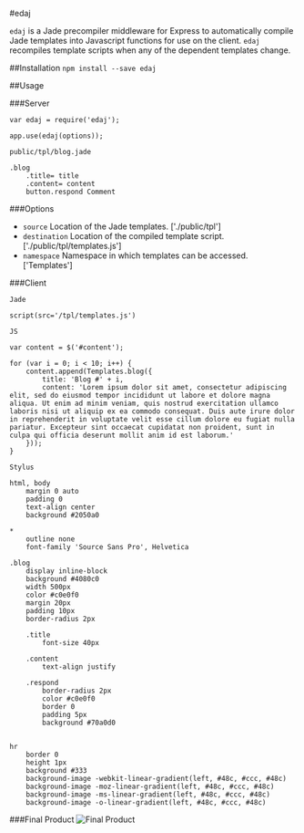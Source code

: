 #edaj

`edaj` is a Jade precompiler middleware for Express to automatically compile Jade templates into Javascript functions for use on the client. `edaj` recompiles template scripts when any of the dependent templates change.

##Installation
`npm install --save edaj`

##Usage

###Server
```
var edaj = require('edaj');

app.use(edaj(options));
```

`public/tpl/blog.jade`

```
.blog
	.title= title
	.content= content
	button.respond Comment
```

###Options
- `source` Location of the Jade templates. ['./public/tpl']
- `destination` Location of the compiled template script. ['./public/tpl/templates.js']
- `namespace` Namespace in which templates can be accessed. ['Templates']

###Client

`Jade`

```
script(src='/tpl/templates.js')
```

`JS`

```
var content = $('#content');

for (var i = 0; i < 10; i++) {
	content.append(Templates.blog({
		title: 'Blog #' + i,
		content: 'Lorem ipsum dolor sit amet, consectetur adipiscing elit, sed do eiusmod tempor incididunt ut labore et dolore magna aliqua. Ut enim ad minim veniam, quis nostrud exercitation ullamco laboris nisi ut aliquip ex ea commodo consequat. Duis aute irure dolor in reprehenderit in voluptate velit esse cillum dolore eu fugiat nulla pariatur. Excepteur sint occaecat cupidatat non proident, sunt in culpa qui officia deserunt mollit anim id est laborum.'
	}));
}
```

`Stylus`

```
html, body
	margin 0 auto
	padding 0
	text-align center
	background #2050a0

*
	outline none
	font-family 'Source Sans Pro', Helvetica

.blog
	display inline-block
	background #4080c0
	width 500px
	color #c0e0f0
	margin 20px
	padding 10px
	border-radius 2px

	.title
		font-size 40px

	.content
		text-align justify

	.respond
		border-radius 2px
		color #c0e0f0
		border 0
		padding 5px
		background #70a0d0


hr
	border 0
	height 1px
	background #333
	background-image -webkit-linear-gradient(left, #48c, #ccc, #48c)
	background-image -moz-linear-gradient(left, #48c, #ccc, #48c)
	background-image -ms-linear-gradient(left, #48c, #ccc, #48c)
	background-image -o-linear-gradient(left, #48c, #ccc, #48c)
```

###Final Product
![Final Product](http://i.imgur.com/TK4O6CD.png)
